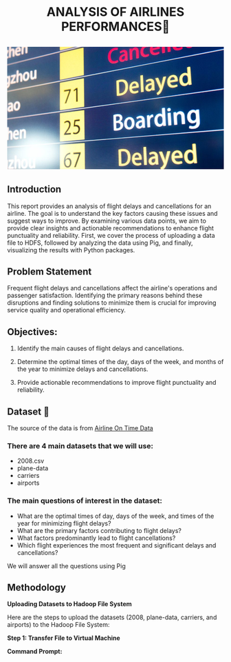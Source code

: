 # <div align="center">ANALYSIS OF AIRLINES PERFORMANCES🛬</div>
## <div align="center">![Intro](images/iStock-498532108-916x517-1.jpg)

## Introduction
This report provides an analysis of flight delays and cancellations for an airline. The goal is to understand the key factors causing these issues and suggest ways to improve. By examining various data points, we aim to provide clear insights and actionable recommendations to enhance flight punctuality and reliability. First, we cover the process of uploading a data file to HDFS, followed by analyzing the data using Pig, and finally, visualizing the results with Python packages.

## Problem Statement
Frequent flight delays and cancellations affect the airline's operations and passenger satisfaction. Identifying the primary reasons behind these disruptions and finding solutions to minimize them is crucial for improving service quality and operational efficiency.

## Objectives:
1) Identify the main causes of flight delays and cancellations.

2) Determine the optimal times of the day, days of the week, and months of the year to minimize delays and cancellations.

3) Provide actionable recommendations to improve flight punctuality and reliability.

## Dataset 📖
The source of the data is from [Airline On Time Data](https://www.kaggle.com/datasets/wenxingdi/data-expo-2009-airline-on-time-data/data?select=1993.csv)
### **There are 4 main datasets that we will use:**
- 2008.csv 
- plane-data 
- carriers 
- airports

### **The main questions of interest in the dataset:**
- What are the optimal times of day, days of the week, and times of the year for minimizing flight delays?
- What are the primary factors contributing to flight delays?
- What factors predominantly lead to flight cancellations?
- Which flight experiences the most frequent and significant delays and cancellations?

We will answer all the questions using Pig

## Methodology
**Uploading Datasets to Hadoop File System**

Here are the steps to upload the datasets (2008, plane-data, carriers, and airports) to the Hadoop File System:

**Step 1: Transfer File to Virtual Machine**

**Command Prompt:**
